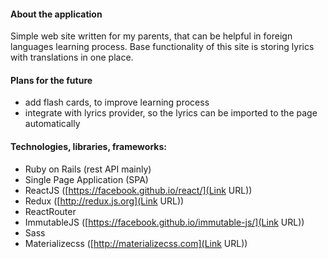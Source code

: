 #### About the application

Simple web site written for my parents, that can be helpful in foreign languages learning process. Base functionality of this site is storing lyrics with translations in one place.

#### Plans for the future
- add flash cards, to improve learning process
- integrate with lyrics provider, so the lyrics can be imported to the page automatically

#### Technologies, libraries, frameworks:
- Ruby on Rails (rest API mainly)
- Single Page Application (SPA)
- ReactJS ([https://facebook.github.io/react/](Link URL))
- Redux ([http://redux.js.org](Link URL))
- ReactRouter
- ImmutableJS ([https://facebook.github.io/immutable-js/](Link URL))
- Sass
- Materializecss ([http://materializecss.com](Link URL))